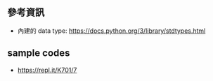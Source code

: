 ## 參考資訊
* 內建的 data type: https://docs.python.org/3/library/stdtypes.html

## sample codes
* https://repl.it/K701/7
